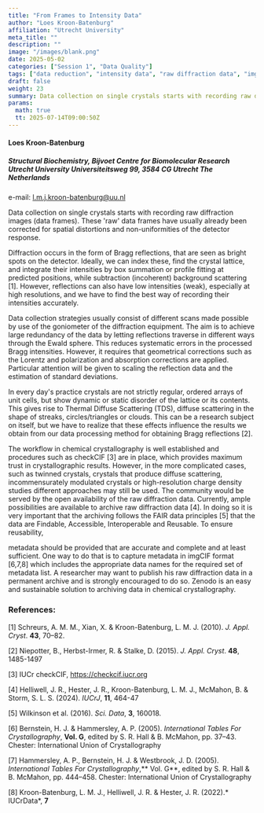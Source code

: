 ```yaml
---
title: "From Frames to Intensity Data"
author: "Loes Kroon-Batenburg"
affiliation: "Utrecht University"
meta_title: ""
description: ""
image: "/images/blank.png"
date: 2025-05-02
categories: ["Session 1", "Data Quality"]
tags: ["data reduction", "intensity data", "raw diffraction data", "imgCIF", "metadata"]
draft: false
weight: 23
summary: Data collection on single crystals starts with recording raw diffraction images (data frames). These 'raw' data frames have usually already been corrected for spatial distortions and non-uniformities of the detector response.
params:
  math: true
  tt: 2025-07-14T09:00:50Z
---
```


#### Loes Kroon-Batenburg

##### Structural Biochemistry, Bijvoet Centre for Biomolecular Research Utrecht University Universiteitsweg 99, 3584 CG Utrecht The Netherlands

e-mail: l.m.j.kroon-batenburg@uu.nl

Data collection on single crystals starts with recording raw diffraction images (data frames). These 'raw' data frames have usually already been corrected for spatial distortions and non-uniformities of the detector response.

Diffraction occurs in the form of Bragg reflections, that are seen as bright spots on the detector. Ideally, we can index these, find the crystal lattice, and integrate their intensities by box summation or profile fitting at predicted positions, while subtraction (incoherent) background scattering [1]. However, reflections can also have low intensities (weak), especially at high resolutions, and we have to find the best way of recording their intensities accurately.

Data collection strategies usually consist of different scans made possible by use of the goniometer of the diffraction equipment. The aim is to achieve large redundancy of the data by letting reflections traverse in different ways through the Ewald sphere. This reduces systematic errors in the processed Bragg intensities. However, it requires that geometrical corrections such as the Lorentz and polarization and absorption corrections are applied. Particular attention will be given to scaling the reflection data and the estimation of standard deviations.

In every day's practice crystals are not strictly regular, ordered arrays of unit cells, but show dynamic or static disorder of the lattice or its contents. This gives rise to Thermal Diffuse Scattering (TDS), diffuse scattering in the shape of streaks, circles/triangles or clouds. This can be a research subject on itself, but we have to realize that these effects influence the results we obtain from our data processing method for obtaining Bragg reflections [2].

The workflow in chemical crystallography is well established and procedures such as checkCIF [3] are in place, which provides maximum trust in crystallographic results. However, in the more complicated cases, such as twinned crystals, crystals that produce diffuse scattering, incommensurately modulated crystals or high-resolution charge density studies different approaches may still be used. The community would be served by the open availability of the raw diffraction data. Currently, ample possibilities are available to archive raw diffraction data [4]. In doing so it is very important that the archiving follows the FAIR data principles [5] that the data are Findable, Accessible, Interoperable and Reusable. To ensure reusability,

metadata should be provided that are accurate and complete and at least sufficient. One way to do that is to capture metadata in imgCIF format [6,7,8] which includes the appropriate data names for the required set of metadata list. A researcher may want to publish his raw diffraction data in a permanent archive and is strongly encouraged to do so. Zenodo is an easy and sustainable solution to archiving data in chemical crystallography.

### References:

[1] Schreurs, A. M. M., Xian, X. & Kroon-Batenburg, L. M. J. (2010). *J. Appl. Cryst*. **43**, 70–82.

[2] Niepotter, B., Herbst-Irmer, R. & Stalke, D. (2015). *J. Appl. Cryst*. **48**, 1485-1497

[3] IUCr checkCIF, <https://checkcif.iucr.org>

[4] Helliwell, J. R., Hester, J. R., Kroon-Batenburg, L. M. J., McMahon, B. & Storm, S. L. S. (2024). *IUCrJ*, **11**, 464-47

[5] Wilkinson et al. (2016). *Sci. Data*, **3**, 160018.

[6] Bernstein, H. J. & Hammersley, A. P. (2005). *International Tables For Crystallography*, **Vol. G**, edited by S. R. Hall & B. McMahon, pp. 37–43. Chester: International Union of Crystallography

[7] Hammersley, A. P., Bernstein, H. J. & Westbrook, J. D. (2005). *International Tables For Crystallography*,** Vol. G**, edited by S. R. Hall & B. McMahon, pp. 444–458. Chester: International Union of Crystallography

[8] Kroon-Batenburg, L. M. J., Helliwell, J. R. & Hester, J. R. (2022).* IUCrData*, **7**